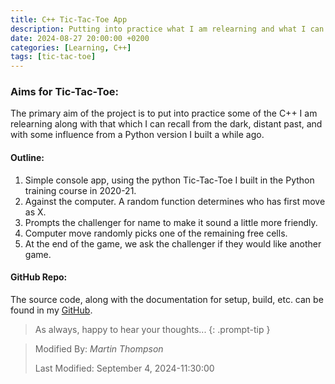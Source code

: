 ```yaml
---
title: C++ Tic-Tac-Toe App
description: Putting into practice what I am relearning and what I can recall from the dark, distant past.
date: 2024-08-27 20:00:00 +0200
categories: [Learning, C++]
tags: [tic-tac-toe]
---
```


### Aims for Tic-Tac-Toe:

The primary aim of the project is to put into practice some of the C++ I am relearning along with that which I can recall from the dark, distant past, and with some influence from a Python version I built a while ago.

#### Outline:
1. Simple console app, using the python Tic-Tac-Toe I built in the Python training course in 2020-21.
2. Against the computer. A random function determines who has first move as X.
3. Prompts the challenger for name to make it sound a little more friendly.
4. Computer move randomly picks one of the remaining free cells.
5. At the end of the game, we ask the challenger if they would like another game.

#### GitHub Repo:

The source code, along with the documentation for setup, build, etc. can be found in my [GitHub](https://github.com/designcodemastery/cplusplus-tic-tac-toe).    

> As always, happy to hear your thoughts... 
{: .prompt-tip }

>
> Modified By: _Martin Thompson_
>
> Last Modified: September 4, 2024-11:30:00